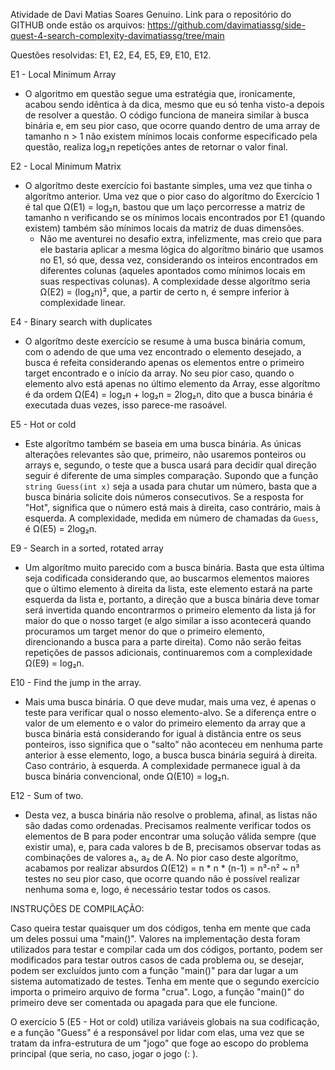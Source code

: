 Atividade de Davi Matias Soares Genuino.
Link para o repositório do GITHUB onde estão os arquivos:
https://github.com/davimatiassg/side-quest-4-search-complexity-davimatiassg/tree/main

Questões resolvidas: E1, E2, E4, E5, E9, E10, E12.

E1 - Local Minimum Array
- O algoritmo em questão segue uma estratégia que, ironicamente, acabou sendo idêntica à da dica, mesmo que eu só tenha visto-a depois de resolver a questão. O código funciona de maneira similar à busca binária e, em seu pior caso, que ocorre quando dentro de uma array de tamanho n > 1 não existem mínimos locais conforme especificado pela questão, realiza log₂n repetições antes de retornar o valor final.


E2 - Local Minimum Matrix
- O algorítmo deste exercício foi bastante simples, uma vez que tinha o algorítmo anterior. Uma vez que o pior caso do algorítmo do Exercício 1 é tal que Ω(E1) = log₂n, bastou que um laço percorresse a matriz de tamanho n verificando se os mínimos locais encontrados por E1 (quando existem) também são mínimos locais da matriz de duas dimensões.
	- Não me aventurei no desafio extra, infelizmente, mas creio que para ele bastaria aplicar a mesma lógica do algorítmo binário que usamos no E1, só que, dessa vez, considerando os inteiros encontrados em diferentes colunas (aqueles apontados como mínimos locais em suas respectivas colunas). A complexidade desse algorítmo seria Ω(E2) = (log₂n)², que, a partir de certo n, é sempre inferior à complexidade linear.


E4 - Binary search with duplicates
- O algorítmo deste exercício se resume à uma busca binária comum, com o adendo de que uma vez encontrado o elemento desejado, a busca é refeita considerando apenas os elementos entre o primeiro target encontrado e o início da array. No seu pior caso, quando o elemento alvo está apenas no último elemento da Array, esse algorítmo é da ordem Ω(E4) = log₂n + log₂n = 2log₂n, dito que a busca binária é executada duas vezes, isso parece-me rasoável.


E5 - Hot or cold
- Este algorítmo também se baseia em uma busca binária. As únicas alterações relevantes são que, primeiro, não usaremos ponteiros ou arrays e, segundo, o teste que a busca usará para decidir qual direção seguir é diferente de uma simples comparação. Supondo que a função `string Guess(int x)` seja a usada para chutar um número, basta que a busca binária solicite dois números consecutivos. Se a resposta for "Hot", significa que o número está mais à direita, caso contrário, mais à esquerda. A complexidade, medida em número de chamadas da `Guess`, é Ω(E5) = 2log₂n.


E9 -  Search in a sorted, rotated array
- Um algorítmo muito parecido com a busca binária. Basta que esta última seja codificada considerando que, ao buscarmos elementos maiores que o último elemento à direita da lista, este elemento estará na parte esquerda da lista e, portanto, a direção que a busca binária deve tomar será invertida quando encontrarmos o primeiro elemento da lista já for maior do que o nosso target (e algo similar a isso acontecerá quando procuramos um target menor do que o primeiro elemento, direncionando a busca para a parte direita). Como não serão feitas repetições de passos adicionais, continuaremos com a complexidade Ω(E9) = log₂n.


E10 - Find the jump in the array.
- Mais uma busca binária. O que deve mudar, mais uma vez, é apenas o teste para verificar qual o nosso elemento-alvo. Se a diferença entre o valor de um elemento e o valor do primeiro elemento da array que a busca binária está considerando for igual à  distância entre os seus ponteiros, isso significa que o "salto" não aconteceu em nenhuma parte anterior à esse elemento, logo, a busca busca binária seguirá à direita. Caso contrário, à esquerda. A complexidade permanece igual à da busca binária convencional, onde Ω(E10) = log₂n.


E12 - Sum of two.
- Desta vez, a busca binária não resolve o problema, afinal, as listas não são dadas como ordenadas. Precisamos realmente verificar todos os elementos de B para poder encontrar uma solução válida sempre (que existir uma), e, para cada valores b de B, precisamos observar todas as combinações de valores a₁, a₂ de A. No pior caso deste algorítmo, acabamos por realizar absurdos Ω(E12) = n * n * (n-1) = n³-n² ~ n³ testes no seu pior caso, que ocorre quando não é possível realizar nenhuma soma e, logo, é necessário testar todos os casos.




INSTRUÇÕES DE COMPILAÇÃO:

Caso queira testar quaisquer um dos códigos, tenha em mente que cada um deles possui uma "main()". Valores na implementação desta foram utilizados para testar e compilar cada um dos códigos, portanto, podem ser modificados para testar outros casos de cada problema ou, se desejar, podem ser excluídos junto com a função "main()" para dar lugar a um sistema automatizado de testes.
Tenha em mente que o segundo exercício importa o primeiro arquivo de forma "crua". Logo, a função "main()" do primeiro deve ser comentada ou apagada para que ele funcione. 

O exercício 5 (E5 - Hot or cold) utiliza variáveis globais na sua codificação, e a função "Guess" é a responsável por lidar com elas, uma vez que se tratam da infra-estrutura de um "jogo" que foge ao escopo do problema principal (que seria, no caso, jogar o jogo (: ).

